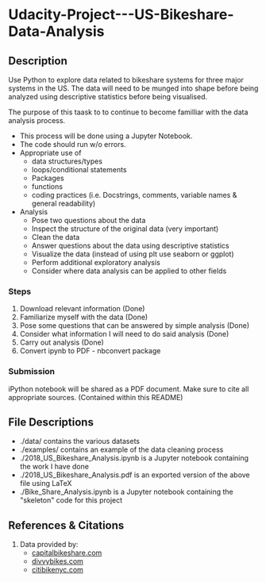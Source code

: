 # Udacity-Project---US-Bikeshare-Data-Analysis

## Description

Use Python to explore data related to bikeshare systems for three major systems
in the US. The data will need to be munged into shape before being analyzed using
descriptive statistics before being visualised.

The purpose of this taask to to continue to become familliar with the data
analysis process.

* This process will be done using a Jupyter Notebook.
* The code should run w/o errors.
* Appropriate use of
    * data structures/types
    * loops/conditional statements
    * Packages
    * functions
    * coding practices (i.e. Docstrings, comments, variable names & general
      readability)
* Analysis
    * Pose two questions about the data
    * Inspect the structure of the original data (very important)
    * Clean the data
    * Answer questions about the data using descriptive statistics
    * Visualize the data (instead of using plt use seaborn or ggplot)
    * Perform additional exploratory analysis
    * Consider where data analysis can be applied to other fields


### Steps

1. Download relevant information (Done)
2. Familiarize myself with the data (Done)
3. Pose some questions that can be answered by simple analysis (Done)
4. Consider what information I will need to do said analysis (Done)
5. Carry out analysis (Done)
6. Convert ipynb to PDF - nbconvert package

### Submission

iPython notebook will be shared as a PDF document. Make sure to cite all appropriate
sources. (Contained within this README)

## File Descriptions

* ./data/ contains the various datasets
* ./examples/ contains an example of the data cleaning process
* ./2018_US_Bikeshare_Analysis.ipynb is a Jupyter notebook containing the work I have done
* ./2018_US_Bikeshare_Analysis.pdf is an exported version of the above file
using LaTeX
* ./Bike_Share_Analysis.ipynb is a Jupyter notebook containing the "skeleton"
code for this project

## References & Citations

1. Data provided by:
    * [capitalbikeshare.com](https://www.capitalbikeshare.com/system-data)
    * [divvybikes.com](https://www.divvybikes.com/system-data)
    * [citibikenyc.com](https://www.citibikenyc.com/system-data)
